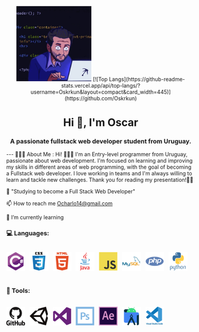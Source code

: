 <div id="header" align="center"> <img src="resources/developer.gif" width="200" /> [![Top Langs](https://github-readme-stats.vercel.app/api/top-langs/?username=Oskrkun&layout=compact&card_width=445)](https://github.com/Oskrkun) <h1 align="center">Hi 👋, I'm Oscar</h1> <h3 align="center">A passionate fullstack web developer student from Uruguay.</h3> </div> ---
👨🏻‍💻 About Me :
Hi! 🙋🏻‍♂️ I'm an Entry-level programmer from Uruguay, passionate about web development. I'm focused on learning and improving my skills in different areas of web programming, with the goal of becoming a Fullstack web developer. I love working in teams and I'm always willing to learn and tackle new challenges. Thank you for reading my presentation!👍🏼

📝 "Studying to become a Full Stack Web Developer"

📫 How to reach me Ocharlo14@gmail.com

🌱 I’m currently learning

<div align="left"> <h3>💻 Languages:</h3><br> <div> <img src="resources/csharp.svg" title="C#" alt="C#" width="50" height="50"/>&nbsp;&nbsp; <img src="resources/css3.svg" title="CSS3" alt="CSS" width="50" height="50"/>&nbsp;&nbsp; <img src="resources/html5.svg" title="html5" alt="html5" width="50" height="50"/>&nbsp;&nbsp; <img src="resources/java.svg" title="java" alt="java" width="50" height="50"/>&nbsp;&nbsp; <img src="resources/javascript.svg" title="javascript" alt="javascript" width="50" height="50"/>&nbsp;&nbsp; <img src="resources/mysql.svg" title="mysql" **alt="mysql" width="50" height="50"/>&nbsp;&nbsp; <img src="resources/php.svg" title="php" **alt="php" width="50" height="50"/>&nbsp;&nbsp; <img src="resources/python.svg" title="python" **alt="python" width="50" height="50"/>&nbsp; &nbsp; </div><br> <h3>🔨 Tools:</h3><br> <div> <img src="resources/github.svg" title="github" alt="github" width="50" height="50"/>&nbsp;&nbsp; <img src="resources/unity.svg" title="unity" alt="unity" width="50" height="50"/>&nbsp;&nbsp; <img src="resources/visualstudio.svg" title="visualstudio" alt="visualstudio" width="50" height="50"/>&nbsp;&nbsp; <img src="resources/photoshop.svg" title="photoshop" alt="photoshop" width="50" height="50"/>&nbsp;&nbsp; <img src="resources/aftereffects.svg" title="aftereffects" alt="aftereffects" width="50" height="50"/>&nbsp;&nbsp; <img src="resources/androidstudio.svg" title="androidstudio" **alt="androidstudio" width="50" height="50"/>&nbsp;&nbsp; <img src="resources/vscode.svg" title="vscode" **alt="vscode" width="50" height="50"/>&nbsp;&nbsp; </div> </div><br><br>
